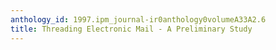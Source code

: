 ```yaml
---
anthology_id: 1997.ipm_journal-ir0anthology0volumeA33A2.6
title: Threading Electronic Mail - A Preliminary Study
---
```

